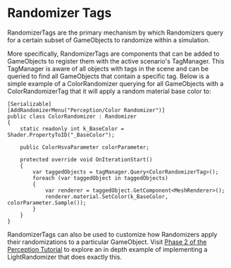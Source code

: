 # Randomizer Tags

RandomizerTags are the primary mechanism by which Randomizers query for a certain subset of GameObjects to randomize within a simulation.

More specifically, RandomizerTags are components that can be added to GameObjects to register them with the active scenario's TagManager. This TagManager is aware of all objects with tags in the scene and can be queried to find all GameObjects that contain a specific tag. Below is a simple example of a ColorRandomizer querying for all GameObjects with a ColorRandomizerTag that it will apply a random material base color to:

```
[Serializable]
[AddRandomizerMenu("Perception/Color Randomizer")]
public class ColorRandomizer : Randomizer
{
    static readonly int k_BaseColor = Shader.PropertyToID("_BaseColor");

    public ColorHsvaParameter colorParameter;

    protected override void OnIterationStart()
    {
        var taggedObjects = tagManager.Query<ColorRandomizerTag>();
        foreach (var taggedObject in taggedObjects)
        {
            var renderer = taggedObject.GetComponent<MeshRenderer>();
            renderer.material.SetColor(k_BaseColor, colorParameter.Sample());
        }
    }
}
```

RandomizerTags can also be used to customize how Randomizers apply their randomizations to a particular GameObject. Visit [Phase 2 of the Perception Tutorial](../Tutorial/TUTORIAL.md) to explore an in depth example of implementing a LightRandomizer that does exactly this.

